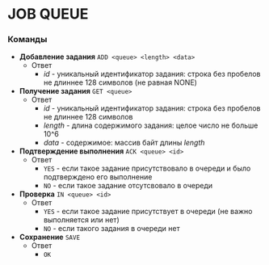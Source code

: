 JOB QUEUE
=========

### Команды

* __Добавление задания__ `ADD <queue> <length> <data>`
    - Ответ
        - _id_ - уникальный идентификатор задания: строка без пробелов не длиннее 128 символов (не равная NONE)
* __Получение задания__ `GET <queue>`
    - Ответ
        - _id_ - уникальный идентификатор задания: строка без пробелов не длиннее 128 символов
        - _length_ - длина содержимого задания: целое число не больше 10^6
        - _data_ - содержимое: массив байт длины _length_
* __Подтверждение выполнения__ `ACK <queue> <id>`
    - Ответ
        - `YES` - если такое задание присутствовало в очереди и было подтверждено его выполнение
        - `NO` - если такое задание отсутсвовало в очереди
* __Проверка__ `IN <queue> <id>`
    - Ответ
        - `YES` - если такое задание присутствует в очереди (не важно выполняется или нет)
        - `NO` - если такого задания в очереди нет
* __Сохранение__ `SAVE`
    - Ответ
        - `OK`
